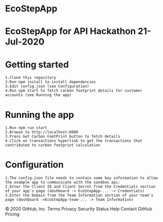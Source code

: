 # EcoStepApp
# EcoStepApp for API Hackathon 21-Jul-2020
# Getting started
	1.Clone this repository
	2.Run npm install to install dependencies
	3.Edit config.json (see Configuration)
	4.Run npm start to fetch carbon footprint details for customer accounts (see Running the app)
# Running the app
	1.Run npm run start
	2.Browse to http://localhost:8080
	3.Press Get Carbon FootPrint button to fetch details
	4.Click on transactions hyperlink to get the transactions that contributed to carbon footprint calculation

# Configuration
	1.The config.json file needs to contain some key information to allow the example app to communicate with the sandbox api:
	2.Enter the Client ID and Client Secret from the Credentials section of your app's page (dashboard -> EcoStepApp-... -> Credentials)
	3.Enter the Domain from the Team Information section of your team's page (dashboard ->EcoStepApp-team-... -> Team Information)


© 2020 GitHub, Inc.
Terms
Privacy
Security
Status
Help
Contact GitHub
Pricing
